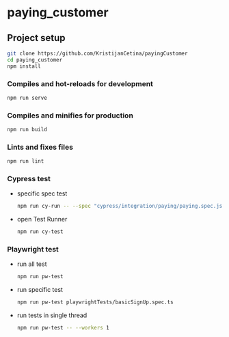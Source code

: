 # paying_customer

## Project setup

```bash
git clone https://github.com/KristijanCetina/payingCustomer
cd paying_customer
npm install
```

### Compiles and hot-reloads for development

```bash
npm run serve
```

### Compiles and minifies for production

```bash
npm run build
```

### Lints and fixes files

```bash
npm run lint
```

### Cypress test

- specific spec test

  ```bash
  npm run cy-run -- --spec "cypress/integration/paying/paying.spec.js"
  ```

- open Test Runner

  ```bash
  npm run cy-test
  ```

### Playwright test

- run all test

  ```bash
  npm run pw-test
  ```

- run specific test

  ```bash
  npm run pw-test playwrightTests/basicSignUp.spec.ts
  ```

- run tests in single thread

  ```bash
  npm run pw-test -- --workers 1
  ```
